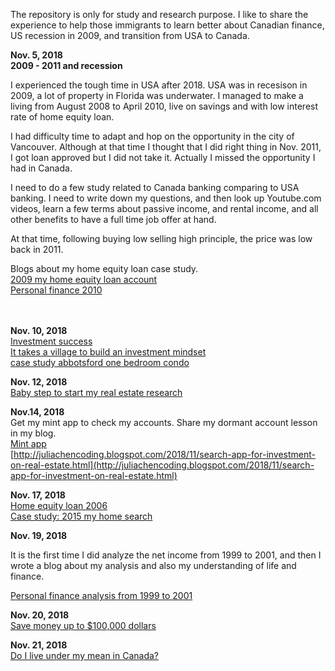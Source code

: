 The repository is only for study and research purpose. I like to share the experience to help those immigrants to learn better about Canadian finance, US recession in 2009, and transition from USA to Canada. <br>

**Nov. 5, 2018** <br>
**2009 - 2011 and recession**<br>

I experienced the tough time in USA after 2018. USA was in recesison in 2009, a lot of property in Florida was underwater. I managed to make a living from August 2008 to April 2010, live on savings and with low interest rate of home equity loan. 

I had difficulty time to adapt and hop on the opportunity in the city of Vancouver. Although at that time I thought that I did right thing in Nov. 2011, I got loan approved but I did not take it. Actually I missed the opportunity I had in Canada. 

I need to do a few study related to Canada banking comparing to USA banking. I need to write down my questions, and then look up Youtube.com videos, learn a few terms about passive income, and rental income, and all other benefits to have a full time job offer at hand. 

At that time, following buying low selling high principle, the price was low back in 2011. 

Blogs about my home equity loan case study. <br>
[2009 my home equity loan account](http://juliachencoding.blogspot.com/2018/11/2009-my-home-equity-loan-account.html)<br>
[Personal finance 2010](http://juliachencoding.blogspot.com/2018/11/personal-finance-2010.html)<br>
[]()<br>
[]()<br>

**Nov. 10, 2018**<br>
[Investment success](http://juliachencoding.blogspot.com/2018/11/investment-success.html)<br>
[It takes a village to build an investment mindset](http://juliachencoding.blogspot.com/2018/11/it-takes-village-to-build-investment.html)<br>
[case study abbotsford one bedroom condo](https://juliachencoding.blogspot.com/2018/11/case-study-abbotsford-one-bedroom-condo.html)<br>

**Nov. 12, 2018**<br>
[Baby step to start my real estate research](http://juliachencoding.blogspot.com/2018/11/baby-step-to-start-my-real-estate.html)<br>

**Nov.14, 2018**<br>
Get my mint app to check my accounts. Share my dormant account lesson in my blog. <br>
[Mint app](http://juliachencoding.blogspot.com/2018/11/mint-app.html)<br>
[http://juliachencoding.blogspot.com/2018/11/search-app-for-investment-on-real-estate.html](http://juliachencoding.blogspot.com/2018/11/search-app-for-investment-on-real-estate.html)<br>

**Nov. 17, 2018**<br>
[Home equity loan 2006](http://juliachencoding.blogspot.com/2018/11/home-equity-loan-2006.html)<br>
[Case study: 2015 my home search](http://juliachencoding.blogspot.com/2018/11/case-study-2015-my-home-search.html)<br>

**Nov. 19, 2018**<br>

It is the first time I did analyze the net income from 1999 to 2001, and then I wrote a blog about my analysis and also my understanding of life and finance. 

[Personal finance analysis from 1999 to 2001](http://juliachencoding.blogspot.com/2018/11/personal-finance-analysis-from-1999-to.html)<br>

**Nov. 20, 2018**<br>
[Save money up to $100,000 dollars](http://juliachencoding.blogspot.com/2018/11/save-money-up-to-100000-dollars.html)<br>

**Nov. 21, 2018**<br>
[Do I live under my mean in Canada?](http://juliachencoding.blogspot.com/2018/11/do-i-live-under-my-mean-in-canada.html)<br>
